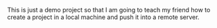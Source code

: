 This is just a demo project so that I am going to teach my friend how to create a project in a local machine and push it into a remote server.
